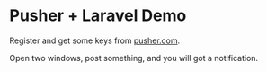 # Pusher + Laravel Demo

Register and get some keys from [pusher.com](https://pusher.com).

Open two windows, post something, and you will got a notification.

